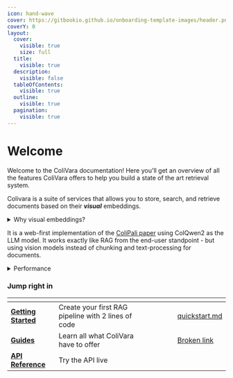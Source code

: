 ```yaml
---
icon: hand-wave
cover: https://gitbookio.github.io/onboarding-template-images/header.png
coverY: 0
layout:
  cover:
    visible: true
    size: full
  title:
    visible: true
  description:
    visible: false
  tableOfContents:
    visible: true
  outline:
    visible: true
  pagination:
    visible: true
---
```


# Welcome

Welcome to the ColiVara documentation! Here you'll get an overview of all the features ColiVara offers to help you build a state of the art retrieval system.

Colivara is a suite of services that allows you to store, search, and retrieve documents based on their _**visual**_ embeddings.

<details>

<summary>Why visual embeddings?</summary>

Documents are visually rich structures that convey information through text, as well as tables, figures, page layouts, and charts. While legacy document retrieval systems exhibit good performance on query-to-text matching, they struggle to pass visual cues efficiently to large language models, hindering their performance on practical document retrieval applications such as Retrieval Augmented Generation.

</details>

It is a web-first implementation of the [ColiPali paper](https://arxiv.org/abs/2407.01449) using ColQwen2 as the LLM model. It works exactly like RAG from the end-user standpoint - but using vision models instead of chunking and text-processing for documents.

<details>

<summary>Performance</summary>

Vision based retrieval achieves state of the art performance on both latency and accuracy. Beating text extraction with BM25 search and LLM image captioning.

</details>

### Jump right in

<table data-view="cards"><thead><tr><th></th><th></th><th></th><th></th><th data-card-target data-type="content-ref"></th><th data-hidden data-card-cover data-type="files"></th><th data-hidden></th><th data-hidden data-type="content-ref"></th></tr></thead><tbody><tr><td><a href="getting-started/quickstart.md"><strong>Getting Started</strong></a></td><td>Create your first RAG pipeline with 2 lines of code</td><td></td><td></td><td></td><td></td><td></td><td><a href="getting-started/quickstart.md">quickstart.md</a></td></tr><tr><td><a href="broken-reference"><strong>Guides</strong></a></td><td>Learn all what ColiVara have to offer</td><td></td><td></td><td></td><td></td><td></td><td><a href="broken-reference">Broken link</a></td></tr><tr><td><a href="guide/api-reference.md"><strong>API Reference</strong></a></td><td>Try the API live</td><td></td><td></td><td></td><td></td><td></td><td></td></tr></tbody></table>
